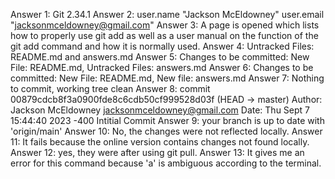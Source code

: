 Answer 1: Git 2.34.1
Answer 2: user.name "Jackson McEldowney"
          user.email "jacksonmceldowney@gmail.com"
Answer 3: A page is opened which lists how to properly use git add as well as a user manual on the function of the git add command and how it is normally used.
Answer 4: Untracked Files: README.md and answers.md
Answer 5: Changes to be committed: New File: README.md, Untracked Files: answers.md
Answer 6: Changes to be committed: New File: README.md, New file: answers.md
Answer 7: Nothing to commit, working tree clean
Answer 8: commit 00879cdcb8f3a0900fde8c6cdb50cf999528d03f (HEAD -> master)
          Author: Jackson McEldowney <jacksonmceldowney@gmail.com>
          Date: Thu Sept 7 15:44:40 2023 -400
          Intitial Commit
Answer 9: your branch is up to date with 'origin/main'
Answer 10: No, the changes were not reflected locally.
Answer 11: It fails because the online version contains changes not found locally. 
Answer 12: yes, they were after using git pull.
Answer 13: It gives me an error for this command because 'a' is ambiguous according to the terminal.
